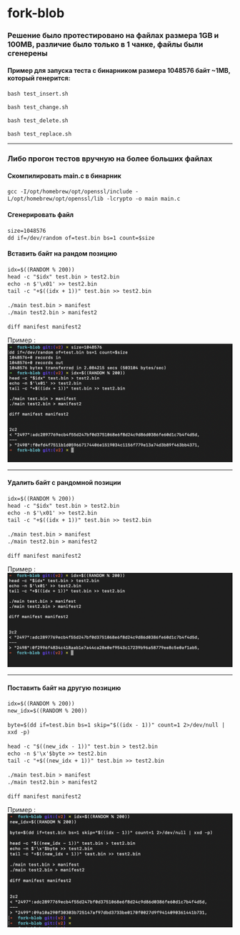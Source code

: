 # fork-blob

### Решение было протестировано на файлах размера 1GB и 100MB, различие было только в 1 чанке, файлы были сгенерены

#### Пример для запуска теста с бинарником размера 1048576 байт ~1MB, который генерится:

```
bash test_insert.sh
```
```
bash test_change.sh
```
```
bash test_delete.sh
```
```
bash test_replace.sh
```
---
### Либо прогон тестов вручную на более больших файлах

#### Скомпилировать main.c в бинарник
```
gcc -I/opt/homebrew/opt/openssl/include -L/opt/homebrew/opt/openssl/lib -lcrypto -o main main.c
```

#### Сгенерировать файл 
```
size=1048576
dd if=/dev/random of=test.bin bs=1 count=$size

```
#### Вставить байт на рандом позицию

```
idx=$((RANDOM % 200))
head -c "$idx" test.bin > test2.bin
echo -n $'\x01' >> test2.bin
tail -c "+$((idx + 1))" test.bin >> test2.bin

./main test.bin > manifest
./main test2.bin > manifest2

diff manifest manifest2

```

Пример :
![Пример вставки байта](img/insert_example.png "Insert")

---
#### Удалить байт с рандомной позиции

```
idx=$((RANDOM % 200))
head -c "$idx" test.bin > test2.bin
echo -n $'\x01' >> test2.bin
tail -c "+$((idx + 1))" test.bin >> test2.bin

./main test.bin > manifest
./main test2.bin > manifest2

diff manifest manifest2

```
Пример :
![Пример удаления байта](img/delete_example.png "Delete")

---
#### Поставить байт на другую позицию

```
idx=$((RANDOM % 200))
new_idx=$((RANDOM % 200))

byte=$(dd if=test.bin bs=1 skip="$((idx - 1))" count=1 2>/dev/null | xxd -p)

head -c "$((new_idx - 1))" test.bin > test2.bin
echo -n $'\x'$byte >> test2.bin
tail -c "+$((new_idx + 1))" test.bin >> test2.bin

./main test.bin > manifest
./main test2.bin > manifest2

diff manifest manifest2

```
Пример :
![Пример перемещения байта](img/replace_example.png "Replace")

